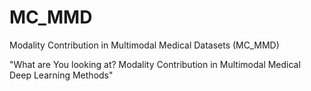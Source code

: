 # MC_MMD
Modality Contribution in Multimodal Medical Datasets (MC_MMD)

"What are You looking at? Modality Contribution in Multimodal Medical Deep Learning Methods"
